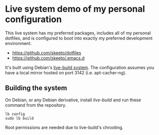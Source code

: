 # Live system demo of my personal configuration

This live system has my preferred packages, includes all of my
personal dotfiles, and is configured to boot into exactly my preferred
development environment.

 * https://github.com/skeeto/dotfiles
 * https://github.com/skeeto/.emacs.d

It's built using Debian's
[live-build system](http://live.debian.net/). The configuration
assumes you have a local mirror hosted on port 3142 (i.e.
apt-cacher-ng).

## Building the system

On Debian, or any Debian derivative, install *live-build* and run
these command from the repository.

    lb config
    sudo lb build

Root permissions are needed due to live-build's chrooting.
